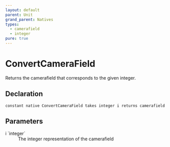```yaml
---
layout: default
parent: Unit
grand_parent: Natives
types:
  - camerafield
  - integer
pure: true
---
```


# ConvertCameraField
Returns the camerafield that corresponds to the given integer.

## Declaration

```
constant native ConvertCameraField takes integer i returns camerafield
```

## Parameters
<dl>
  <dt>i `integer`</dt>
  <dd>The integer representation of the camerafield</dd>
</dl>
